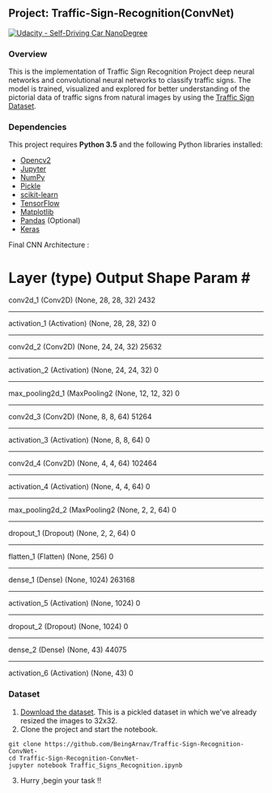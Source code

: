 ## Project:  Traffic-Sign-Recognition(ConvNet)
[![Udacity - Self-Driving Car NanoDegree](https://s3.amazonaws.com/udacity-sdc/github/shield-carnd.svg)](http://www.udacity.com/drive)
### Overview

This is the implementation of Traffic Sign Recognition Project deep neural networks and convolutional neural networks to classify traffic signs. The model is trained, visualized and explored for better understanding of the pictorial data of traffic signs from natural images by using the [Traffic Sign Dataset](https://d17h27t6h515a5.cloudfront.net/topher/2016/November/581faac4_traffic-signs-data/traffic-signs-data.zip).

### Dependencies

This project requires **Python 3.5** and the following Python libraries installed:

- [Opencv2](https://docs.opencv.org/3.0-beta/doc/py_tutorials/py_tutorials.html)
- [Jupyter](http://jupyter.org/)
- [NumPy](http://www.numpy.org/)
- [Pickle](https://docs.python.org/2/library/pickle.html)
- [scikit-learn](http://scikit-learn.org/)
- [TensorFlow](http://tensorflow.org)
- [Matplotlib](http://matplotlib.org/)
- [Pandas](http://pandas.pydata.org/) (Optional)
- [Keras](https://keras.io/)


 Final CNN Architecture :

 Layer (type)                 Output Shape              Param #   
 =================================================================
 conv2d_1 (Conv2D)            (None, 28, 28, 32)        2432      
 _________________________________________________________________
 activation_1 (Activation)    (None, 28, 28, 32)        0         
 _________________________________________________________________
 conv2d_2 (Conv2D)            (None, 24, 24, 32)        25632     
 _________________________________________________________________
 activation_2 (Activation)    (None, 24, 24, 32)        0         
 _________________________________________________________________
 max_pooling2d_1 (MaxPooling2 (None, 12, 12, 32)        0         
 _________________________________________________________________
 conv2d_3 (Conv2D)            (None, 8, 8, 64)          51264     
 _________________________________________________________________
 activation_3 (Activation)    (None, 8, 8, 64)          0         
 _________________________________________________________________
 conv2d_4 (Conv2D)            (None, 4, 4, 64)          102464    
 _________________________________________________________________
 activation_4 (Activation)    (None, 4, 4, 64)          0         
 _________________________________________________________________
 max_pooling2d_2 (MaxPooling2 (None, 2, 2, 64)          0         
 _________________________________________________________________
 dropout_1 (Dropout)          (None, 2, 2, 64)          0         
 _________________________________________________________________
 flatten_1 (Flatten)          (None, 256)               0         
 _________________________________________________________________
 dense_1 (Dense)              (None, 1024)              263168    
 _________________________________________________________________
 activation_5 (Activation)    (None, 1024)              0         
 _________________________________________________________________
 dropout_2 (Dropout)          (None, 1024)              0         
 _________________________________________________________________
 dense_2 (Dense)              (None, 43)                44075     
 _________________________________________________________________
 activation_6 (Activation)    (None, 43)                0     


### Dataset

1. [Download the dataset](https://d17h27t6h515a5.cloudfront.net/topher/2016/November/581faac4_traffic-signs-data/traffic-signs-data.zip). This is a pickled dataset in which we've already resized the images to 32x32.
2. Clone the project and start the notebook.
```
git clone https://github.com/BeingArnav/Traffic-Sign-Recognition-ConvNet-
cd Traffic-Sign-Recognition-ConvNet-
jupyter notebook Traffic_Signs_Recognition.ipynb
```
3. Hurry ,begin your task !!
